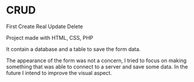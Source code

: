 # CRUD
First Create Real Update Delete


Project made with HTML, CSS, PHP

It contain a database and a table to save the form data. 

The appearance of the form was not a concern, I tried to focus on making something that was able to connect to a server and save some data. In the future I intend to improve the visual aspect.
